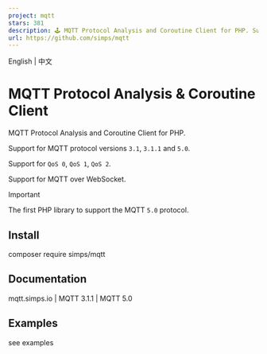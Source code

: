 ```yaml
---
project: mqtt
stars: 381
description: 🕹 MQTT Protocol Analysis and Coroutine Client for PHP. Support for 3.1, 3.1.1 and 5.0 versions of the MQTT protocol.
url: https://github.com/simps/mqtt
---
```


English | 中文

MQTT Protocol Analysis & Coroutine Client
=========================================

MQTT Protocol Analysis and Coroutine Client for PHP.

Support for MQTT protocol versions `3.1`, `3.1.1` and `5.0`.

Support for `QoS 0`, `QoS 1`, `QoS 2`.

Support for MQTT over WebSocket.

Important

The first PHP library to support the MQTT `5.0` protocol.

Install
-------

composer require simps/mqtt

Documentation
-------------

mqtt.simps.io | MQTT 3.1.1 | MQTT 5.0

Examples
--------

see examples
